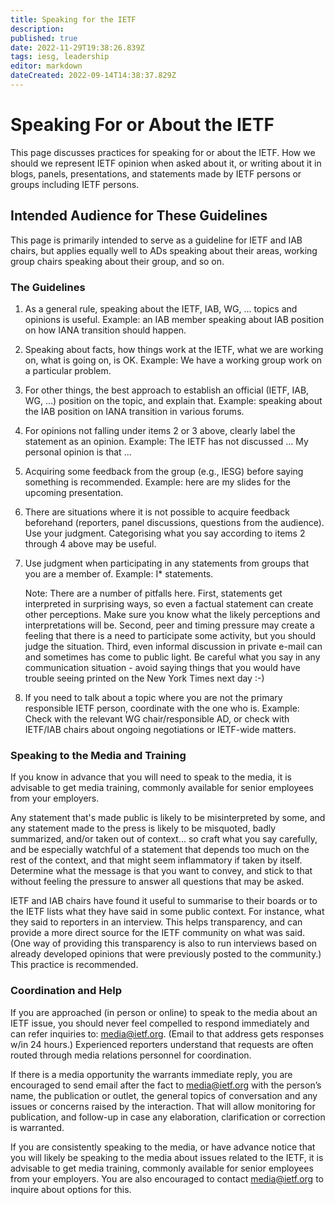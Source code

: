 ```yaml
---
title: Speaking for the IETF
description: 
published: true
date: 2022-11-29T19:38:26.839Z
tags: iesg, leadership
editor: markdown
dateCreated: 2022-09-14T14:38:37.829Z
---
```


# Speaking For or About the IETF
This page discusses practices for speaking for or about the IETF. How we should we represent IETF opinion when asked about it, or writing about it in blogs, panels, presentations, and statements made by IETF persons or groups including IETF persons.

## Intended Audience for These Guidelines 

This page is primarily intended to serve as a guideline for IETF and IAB chairs, but applies equally well to ADs speaking about their areas, working group chairs speaking about their group, and so on.

### The Guidelines 

1. As a general rule, speaking about the IETF, IAB, WG, ... topics and opinions is useful. Example: an IAB member speaking about IAB position on how IANA transition should happen.

2. Speaking about facts, how things work at the IETF, what we are working on, what is going on, is OK. Example: We have a working group work on a particular problem.

3. For other things, the best approach to establish an official (IETF, IAB, WG, …) position on the topic, and explain that. Example: speaking about the IAB position on IANA transition in various forums.

4. For opinions not falling under items 2 or 3 above, clearly label the statement as an opinion. Example: The IETF has not discussed … My personal opinion is that ...

5. Acquiring some feedback from the group (e.g., IESG) before saying something is recommended. Example: here are my slides for the upcoming presentation.

6. There are situations where it is not possible to acquire feedback beforehand (reporters, panel discussions, questions from the audience). Use your judgment. Categorising what you say according to items 2 through 4 above may be useful.

7. Use judgment when participating in any statements from groups that you are a member of. Example: I* statements.

   Note: There are a number of pitfalls here. First, statements get interpreted in surprising ways, so even a factual statement can create other perceptions. Make sure you know what the likely perceptions and interpretations will be. Second, peer and timing pressure may create a feeling that there is a need to participate some activity, but you should judge the situation. Third, even informal discussion in private e-mail can and sometimes has come to public light. Be careful what you say in any communication situation - avoid saying things that you would have trouble seeing printed on the New York Times next day :-)

8. If you need to talk about a topic where you are not the primary responsible IETF person, coordinate with the one who is. Example: Check with the relevant WG chair/responsible AD, or check with IETF/IAB chairs about ongoing negotiations or IETF-wide matters.

### Speaking to the Media and Training 

If you know in advance that you will need to speak to the media, it is advisable to get media training, commonly available for senior employees from your employers.

Any statement that's made public is likely to be misinterpreted by some, and any statement made to the press is likely to be misquoted, badly summarized, and/or taken out of context... so craft what you say carefully, and be especially watchful of a statement that depends too much on the rest of the context, and that might seem inflammatory if taken by itself. Determine what the message is that you want to convey, and stick to that without feeling the pressure to answer all questions that may be asked.

IETF and IAB chairs have found it useful to summarise to their boards or to the IETF lists what they have said in some public context. For instance, what they said to reporters in an interview. This helps transparency, and can provide a more direct source for the IETF community on what was said. (One way of providing this transparency is also to run interviews based on already developed opinions that were previously posted to the community.) This practice is recommended.

### Coordination and Help 

If you are approached (in person or online) to speak to the media about an IETF issue, you should never feel compelled to respond immediately and can refer inquiries to: media@ietf.org. (Email to that address gets responses w/in 24 hours.) Experienced reporters understand that requests are often routed through media relations personnel for coordination.

If there is a media opportunity the warrants immediate reply, you are encouraged to send email after the fact to media@ietf.org with the person’s name, the publication or outlet, the general topics of conversation and any issues or concerns raised by the interaction. That will allow monitoring for publication, and follow-up in case any elaboration, clarification or correction is warranted.

If you are consistently speaking to the media, or have advance notice that you will likely be speaking to the media about issues related to the IETF, it is advisable to get media training, commonly available for senior employees from your employers. You are also encouraged to contact media@ietf.org to inquire about options for this.
